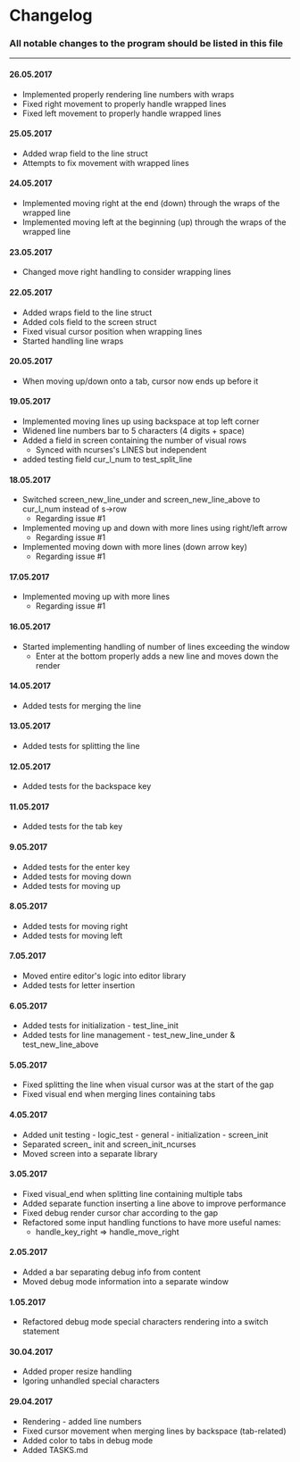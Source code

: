 # Changelog

### All notable changes to the program should be listed in this file

---

#### 26.05.2017

* Implemented properly rendering line numbers with wraps
* Fixed right movement to properly handle wrapped lines
* Fixed left movement to properly handle wrapped lines

#### 25.05.2017

* Added wrap field to the line struct
* Attempts to fix movement with wrapped lines

#### 24.05.2017

* Implemented moving right at the end (down) through the wraps of the wrapped line
* Implemented moving left at the beginning (up) through the wraps of the wrapped line

#### 23.05.2017

* Changed move right handling to consider wrapping lines

#### 22.05.2017

* Added wraps field to the line struct
* Added cols field to the screen struct
* Fixed visual cursor position when wrapping lines
* Started handling line wraps

#### 20.05.2017

* When moving up/down onto a tab, cursor now ends up before it

#### 19.05.2017

* Implemented moving lines up using backspace at top left corner
* Widened line numbers bar to 5 characters (4 digits + space)
* Added a field in screen containing the number of visual rows
    * Synced with ncurses's LINES but independent
* added testing field cur\_l\_num to test\_split\_line

#### 18.05.2017

* Switched screen\_new\_line\_under and screen\_new\_line\_above to cur\_l\_num instead of s->row
    * Regarding issue #1
* Implemented moving up and down with more lines using right/left arrow
    * Regarding issue #1
* Implemented moving down with more lines (down arrow key)
    * Regarding issue #1

#### 17.05.2017

* Implemented moving up with more lines
    * Regarding issue #1

#### 16.05.2017

* Started implementing handling of number of lines exceeding the window
	* Enter at the bottom properly adds a new line and moves down the render


#### 14.05.2017

* Added tests for merging the line

#### 13.05.2017

* Added tests for splitting the line

#### 12.05.2017

* Added tests for the backspace key

#### 11.05.2017

* Added tests for the tab key

#### 9.05.2017

* Added tests for the enter key
* Added tests for moving down
* Added tests for moving up

#### 8.05.2017

* Added tests for moving right
* Added tests for moving left

#### 7.05.2017

* Moved entire editor's logic into editor library
* Added tests for letter insertion

#### 6.05.2017

* Added tests for initialization - test\_line\_init
* Added tests for line management - test\_new\_line\_under & test\_new\_line\_above

#### 5.05.2017

* Fixed splitting the line when visual cursor was at the start of the gap
* Fixed visual end when merging lines containing tabs

#### 4.05.2017

* Added unit testing - logic\_test - general - initialization - screen_init
* Separated screen\_ init and screen\_init\_ncurses
* Moved screen into a separate library

#### 3.05.2017

* Fixed visual_end when splitting line containing multiple tabs
* Added separate function inserting a line above to improve performance
* Fixed debug render cursor char according to the gap
* Refactored some input handling functions to have more useful names:
	* handle\_key\_right => handle\_move\_right 

#### 2.05.2017

* Added a bar separating debug info from content
* Moved debug mode information into a separate window

#### 1.05.2017

* Refactored debug mode special characters rendering into a switch statement

#### 30.04.2017

* Added proper resize handling
* Igoring unhandled special characters

#### 29.04.2017

* Rendering - added line numbers
* Fixed cursor movement when merging lines by backspace (tab-related)
* Added color to tabs in debug mode
* Added TASKS.md
